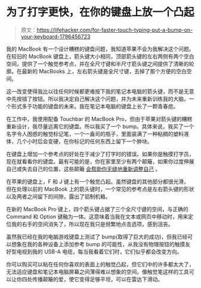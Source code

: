 # 为了打字更快，在你的键盘上放一个凸起

> 原文：<https://lifehacker.com/for-faster-touch-typing-put-a-bump-on-your-keyboard-1796456723>

我的 MacBook 有一个设计糟糕的键盘问题，我知道苹果不会为我解决这个问题。在较旧的 MacBook 键盘上，箭头键大小相同，顶部箭头键的左右两侧有两个空白空间，提供了一个触觉参考点，并在全尺寸键和半尺寸箭头键之间提供了清晰的轮廓。在最新的 MacBooks 上，左右箭头键是全尺寸键，去掉了那个方便的空白空间。



这一改变使得我比以往任何时候都更难按下我的笔记本电脑的箭头键，而不是无意中先按错了按钮。所以我决定自己解决这个问题，并为未来重新训练我的大脑，一个形式多于功能的键盘的未来。我在笔记本电脑的键盘上长了一颗青春痘。

在工作中，我使用配备 Touchbar 的 MacBook Pro，但由于苹果对箭头键的糟糕重新设计，我尽量远离它的键盘。所以我买了一个 bump。具体来说，我买了一个名字令人困惑的触觉标记笔，一个一盎司的瓶子，里面装满了一种粘稠的塑料液体，几个小时后会变硬，在你标记的任何东西上留下一个肿块。

在键盘上增加一个参考点的好处在于减少了打字时的错误。如果你是触摸打字员，现在就看看你的键盘。最有可能的是，你在家里至少有两个颠簸，如果你过度伸展自己或失去自己的位置，这些颠簸 [会帮助你无缝地重新调整自己](https://www.quora.com/Why-do-the-F-and-J-keys-on-keyboards-have-bumps-on-them#!n=150) 。

在苹果的键盘上，F 和 J 键上有一个触觉凸起。虽然键盘的其他部分都很光滑，但在处理以前的 MacBook 上的箭头键时，一个常见的参考点是左右箭头键的形状以及两者之间留下的间隙，露出了铝制机箱。

在新的 MacBook Pro 键上，四个箭头键占据了三个全尺寸键的空间，与正确的 Command 和 Option 键融为一体。这意味着当我在文本或网页中移动时，用来定位我的右手的空间消失了，所以现在我只是频繁地点击选项，感到沮丧。

虽然我已经在我的电脑游戏键盘上测试了 bump(取得了巨大的成功)，但我已经可以想象在我的各种设备上添加参考 bump 的可能性，从我没有物理按钮的触摸友好型电视到我的 USB-A 电缆，每当我看着它们时，它们似乎都会改变方向。

你可以购买可以粘在任何你喜欢的表面上的触觉凸起，但它们中的许多都太大了，无法适应键盘和笔记本电脑屏幕之间薄得难以想象的空间。像触觉笔这样的工具可以让你四处传播颠簸的爱，使它变得足够平坦，可以在雷达下滑动。